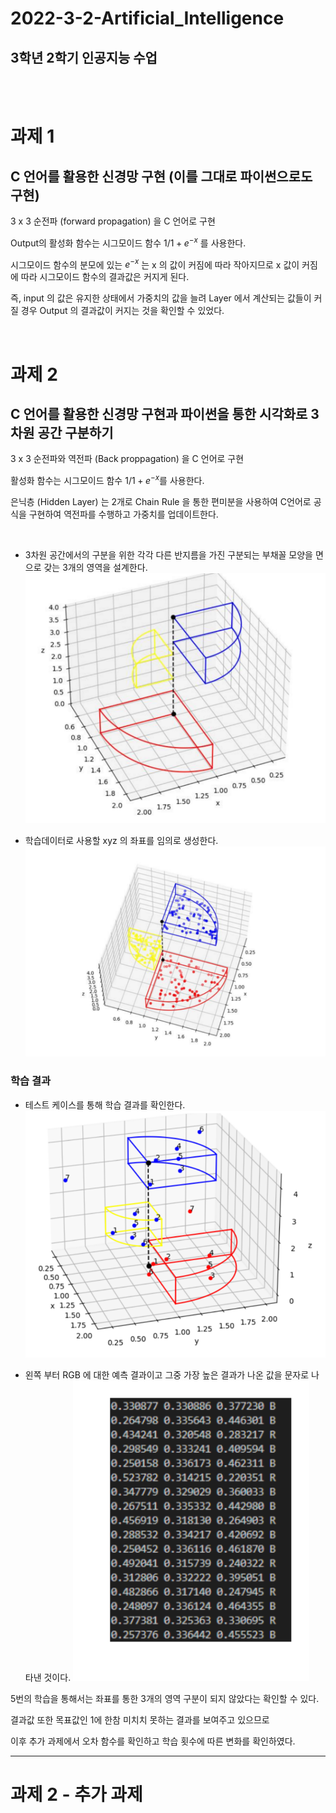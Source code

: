 # 2022-3-2-Artificial_Intelligence
## 3학년 2학기 인공지능 수업
<br>


<br>



# 과제 1
## C 언어를 활용한 신경망 구현 (이를 그대로 파이썬으로도 구현)
3 x 3 순전파 (forward propagation) 을 C 언어로 구현

Output의 활성화 함수는 시그모이드 함수 $1/1+e^{-x}$ 를 사용한다.

시그모이드 함수의 분모에 있는 $e^{-x}$ 는 x 의 값이 커짐에 따라 작아지므로 
x 값이 커짐에 따라 시그모이드 함수의 결과값은 커지게 된다.

즉, input 의 값은 유지한 상태에서 가중치의 값을 늘려 Layer 에서 계산되는 값들이 커질 경우
Output 의 결과값이 커지는 것을 확인할 수 있었다.

<br>

# 과제 2
## C 언어를 활용한 신경망 구현과 파이썬을 통한 시각화로 3차원 공간 구분하기

3 x 3 순전파와 역전파 (Back proppagation) 을 C 언어로 구현

활성화 함수는 시그모이드 함수 $1/1+e^{-x}$를 사용한다.

은닉층 (Hidden Layer) 는 2개로 Chain Rule 을 통한 편미분을 사용하여 
C언어로 공식을 구현하여 역전파를 수행하고 가중치를 업데이트한다.

<br>


- 3차원 공간에서의 구분을 위한 각각 다른 반지름을 가진 구분되는 부채꼴 모양을 면으로 갖는 3개의 영역을 설계한다.
![Alt text](image.png)


- 학습데이터로 사용할 xyz 의 좌표를 임의로 생성한다.
![Alt text](image-1.png)

### 학습 결과


- 테스트 케이스를 통해 학습 결과를 확인한다.
![Alt text](image-2.png)

- 왼쪽 부터 RGB 에 대한 예측 결과이고 그중 가장 높은 결과가 나온 값을 문자로 나타낸 것이다. 
![Alt text](image-3.png)


5번의 학습을 통해서는 좌표를 통한 3개의 영역 구분이 되지 않았다는 확인할 수 있다.

결과값 또한 목표값인 1에 한참 미치치 못하는 결과를 보여주고 있으므로

이후 추가 과제에서 오차 함수를 확인하고 학습 횟수에 따른 변화를 확인하였다.

---
# 과제 2 - 추가 과제

